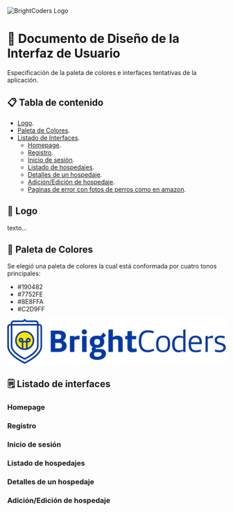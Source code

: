 ![BrightCoders Logo](img/logo.png)

# 🏨 Documento de Diseño de la Interfaz de Usuario
Especificación de la paleta de colores e interfaces tentativas de la aplicación.

## 📋 Tabla de contenido
- [Logo](#💭-logo).
- [Paleta de Colores](#🎨-paleta-de-colores).
- [Listado de Interfaces](#🗒️-listado-de-interfaces).
    - [Homepage](#homepage).
    - [Registro](#registro).
    - [Inicio de sesión](#inicio-de-sesión).
    - [Listado de hospedajes](#listado-de-hospedajes).
    - [Detalles de un hospedaje](#detalles-de-un-hospedaje).
    - [Adición/Edición de hospedaje](#adición-edición-de-hospedaje).
    - [Paginas de error con fotos de perros como en amazon](#paginas-de-error-con-fotos-de-perros-como-en-amazon).

## 💭 Logo
texto...

## 🎨 Paleta de Colores
Se elegió una paleta de colores la cual está conformada por cuatro tonos principales:
- #190482
- #7752FE
- #8E8FFA 
- #C2D9FF

![Paleta de Colores](img/color_palette.png)

## 🗒️ Listado de interfaces
### Homepage
### Registro
### Inicio de sesión
### Listado de hospedajes
### Detalles de un hospedaje
### Adición/Edición de hospedaje